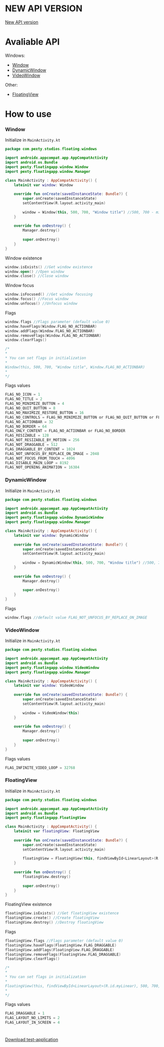 # NEW API VERSION
[New API version](https://github.com/TeaCondemns/AndroidFloatingWindowsEngine)

# Avaliable API
Windows:
- [Window](https://github.com/TeaCondemns/android-libs-FloatingWindows#window)
- [DynamicWindow](https://github.com/TeaCondemns/android-libs-FloatingWindows#dynamicwindow)
- [VideoWindow](https://github.com/TeaCondemns/android-libs-FloatingWindows#videowindow)

Other:
- [FloatingView](https://github.com/TeaCondemns/android-libs-FloatingWindows#floatingview)

# How to use
### Window
Initialize in `MainActivity.kt`
```kotlin
package com.pexty.studios.floating.windows

import androidx.appcompat.app.AppCompatActivity
import android.os.Bundle
import pexty.floatingapp.window.Window
import pexty.floatingapp.window.Manager

class MainActivity : AppCompatActivity() {
    lateinit var window: Window
    
    override fun onCreate(savedInstanceState: Bundle?) {
        super.onCreate(savedInstanceState)
        setContentView(R.layout.activity_main)
        
        window = Window(this, 500, 700, "Window title") //500, 700 - minimum window size
    }
    
    override fun onDestroy() {
        Manager.destroy()
    
        super.onDestroy()
    }
}
```
Window existence
```kotlin
window.isExists() //Get window existence
window.open() //Open window
window.close() //Close window
```
Window focus
```kotlin
window.isFocused() //Get window focusing
window.focus() //Focus window
window.unfocus() //Unfocus window
```
Flags
```kotlin
window.flags //Flags parameter (default value 0)
window.haveFlags(Window.FLAG_NO_ACTIONBAR)
window.addFlags(Window.FLAG_NO_ACTIONBAR)
window.removeFlags(Window.FLAG_NO_ACTIONBAR)
window.clearFlags()

/*
*
* You can set flags in initialization
*
Window(this, 500, 700, "Window title", Window.FLAG_NO_ACTIONBAR)
*
*/
```
Flags values
```kotlin
FLAG_NO_ICON = 1
FLAG_NO_TITLE = 2
FLAG_NO_MINIMIZE_BUTTON = 4
FLAG_NO_QUIT_BUTTON = 8
FLAG_NO_MAXIMIZE_RESTORE_BUTTON = 16
FLAG_NO_CONTROLS = FLAG_NO_MINIMIZE_BUTTON or FLAG_NO_QUIT_BUTTON or FLAG_NO_MAXIMIZE_RESTORE_BUTTON
FLAG_NO_ACTIONBAR = 32
FLAG_NO_BORDER = 64
FLAG_ONLY_CONTENT = FLAG_NO_ACTIONBAR or FLAG_NO_BORDER
FLAG_RESIZABLE = 128
FLAG_NOT_RESIZABLE_BY_MOTION = 256
FLAG_NOT_DRAGGABLE = 512
FLAG_DRAGGABLE_BY_CONTENT = 1024
FLAG_NOT_UNFOCUS_BY_REPLACE_ON_IMAGE = 2048
FLAG_NOT_FOCUS_FROM_TOUCH = 4096
FLAG_DISABLE_MAIN_LOOP = 8192
FLAG_NOT_OPENING_ANIMATION = 16384
```
### DynamicWindow
Initialize in `MainActivity.kt`
```kotlin
package com.pexty.studios.floating.windows

import androidx.appcompat.app.AppCompatActivity
import android.os.Bundle
import pexty.floatingapp.window.DynamicWindow
import pexty.floatingapp.window.Manager

class MainActivity : AppCompatActivity() {
    lateinit var window: DynamicWindow
    
    override fun onCreate(savedInstanceState: Bundle?) {
        super.onCreate(savedInstanceState)
        setContentView(R.layout.activity_main)
        
        window = DynamicWindow(this, 500, 700, "Window title") //500, 700 - minimum window size
    }
    
    override fun onDestroy() {
        Manager.destroy()
    
        super.onDestroy()
    }
}
```
Flags
```kotlin
window.flags //default value FLAG_NOT_UNFOCUS_BY_REPLACE_ON_IMAGE
```
### VideoWindow
Initialize in `MainActivity.kt`
```kotlin
package com.pexty.studios.floating.windows

import androidx.appcompat.app.AppCompatActivity
import android.os.Bundle
import pexty.floatingapp.window.VideoWindow
import pexty.floatingapp.window.Manager

class MainActivity : AppCompatActivity() {
    lateinit var window: VideoWindow
    
    override fun onCreate(savedInstanceState: Bundle?) {
        super.onCreate(savedInstanceState)
        setContentView(R.layout.activity_main)
        
        window = VideoWindow(this)
    }
    
    override fun onDestroy() {
        Manager.destroy()
    
        super.onDestroy()
    }
}
```
Flags values
```kotlin
FLAG_INFINITE_VIDEO_LOOP = 32768
```
### FloatingView
Initialize in `MainActivity.kt`
```kotlin
package com.pexty.studios.floating.windows

import androidx.appcompat.app.AppCompatActivity
import android.os.Bundle
import pexty.floatingapp.FloatingView

class MainActivity : AppCompatActivity() {
    lateinit var floatingView: FloatingView
    
    override fun onCreate(savedInstanceState: Bundle?) {
        super.onCreate(savedInstanceState)
        setContentView(R.layout.activity_main)
        
        floatingView = FloatingView(this, findViewById<LinearLayout>(R.id.myLinear), 500, 700) //500, 700 - view size
    }
    
    override fun onDestroy() {
        floatingView.destroy()
    
        super.onDestroy()
    }
}
```
FloatingView existence
```kotlin
floatingView.isExists() //Get floatingView existence
floatingView.create() //Create floatingView
floatingView.destroy() //Destroy floatingView
```
Flags
```kotlin
floatingView.flags //Flags parameter (default value 0)
floatingView.haveFlags(FloatingView.FLAG_DRAGGABLE)
floatingView.addFlags(FloatingView.FLAG_DRAGGABLE)
floatingView.removeFlags(FloatingView.FLAG_DRAGGABLE)
floatingView.clearFlags()

/*
*
* You can set flags in initialization
*
FloatingView(this, findViewById<LinearLayout>(R.id.myLinear), 500, 700, FloatingView.FLAG_DRAGGABLE)
*
*/
```
Flags values
```kotlin
FLAG_DRAGGABLE = 1
FLAG_LAYOUT_NO_LIMITS = 2
FLAG_LAYOUT_IN_SCREEN = 4
```
#
[Download test-application](https://cloud.mail.ru/public/PCzA/tFEqetY1e)
